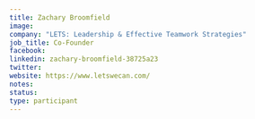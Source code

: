 ```yaml
---
title: Zachary Broomfield 
image: 
company: "LETS: Leadership & Effective Teamwork Strategies"
job_title: Co-Founder
facebook:
linkedin: zachary-broomfield-38725a23
twitter:
website: https://www.letswecan.com/
notes:
status: 
type: participant
---
```

